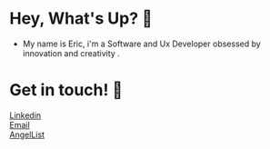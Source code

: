 # Hey, What's Up? 🐙
* My name is Eric, i'm a Software and Ux Developer obsessed by <br> innovation and creativity .
# Get in touch! 📲
[Linkedin](https://www.linkedin.com/in/geteric/)
<br>
[Email](mailto:ericviana1369@gmail.com)
<br>
[AngelList](https://angel.co/u/geteric)



